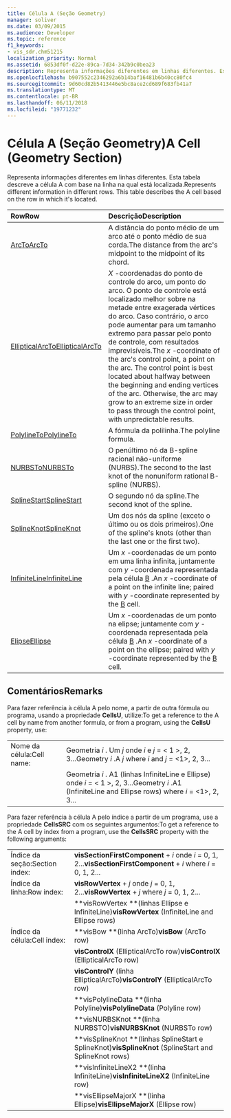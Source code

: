```yaml
---
title: Célula A (Seção Geometry)
manager: soliver
ms.date: 03/09/2015
ms.audience: Developer
ms.topic: reference
f1_keywords:
- vis_sdr.chm51215
localization_priority: Normal
ms.assetid: 6853df0f-d22e-89ca-7d34-342b9c0bea23
description: Representa informações diferentes em linhas diferentes. Esta tabela descreve a célula A com base na linha na qual está localizada.
ms.openlocfilehash: b907552c2346292a6b14baf16481b6b40cc80fc4
ms.sourcegitcommit: 9d60cd82b5413446e5bc8ace2cd689f683fb41a7
ms.translationtype: MT
ms.contentlocale: pt-BR
ms.lasthandoff: 06/11/2018
ms.locfileid: "19771232"
---
```

# <a name="a-cell-geometry-section"></a><span data-ttu-id="c4f91-104">Célula A (Seção Geometry)</span><span class="sxs-lookup"><span data-stu-id="c4f91-104">A Cell (Geometry Section)</span></span>

<span data-ttu-id="c4f91-p102">Representa informações diferentes em linhas diferentes. Esta tabela descreve a célula A com base na linha na qual está localizada.</span><span class="sxs-lookup"><span data-stu-id="c4f91-p102">Represents different information in different rows. This table describes the A cell based on the row in which it's located.</span></span>
  
|<span data-ttu-id="c4f91-107">**Row**</span><span class="sxs-lookup"><span data-stu-id="c4f91-107">**Row**</span></span>|<span data-ttu-id="c4f91-108">**Descrição**</span><span class="sxs-lookup"><span data-stu-id="c4f91-108">**Description**</span></span>|
|:-----|:-----|
|[<span data-ttu-id="c4f91-109">ArcTo</span><span class="sxs-lookup"><span data-stu-id="c4f91-109">ArcTo</span></span>](arcto-row-geometry-section.md) <br/> | <span data-ttu-id="c4f91-110">A distância do ponto médio de um arco até o ponto médio de sua corda.</span><span class="sxs-lookup"><span data-stu-id="c4f91-110">The distance from the arc's midpoint to the midpoint of its chord.</span></span>  <br/> |
|[<span data-ttu-id="c4f91-111">EllipticalArcTo</span><span class="sxs-lookup"><span data-stu-id="c4f91-111">EllipticalArcTo</span></span>](ellipticalarcto-row-geometry-section.md) <br/> | <span data-ttu-id="c4f91-112">*X* -coordenadas do ponto de controle do arco, um ponto do arco. O ponto de controle está localizado melhor sobre na metade entre exagerada vértices do arco. Caso contrário, o arco pode aumentar para um tamanho extremo para passar pelo ponto de controle, com resultados imprevisíveis.</span><span class="sxs-lookup"><span data-stu-id="c4f91-112">The  *x*  -coordinate of the arc's control point, a point on the arc. The control point is best located about halfway between the beginning and ending vertices of the arc. Otherwise, the arc may grow to an extreme size in order to pass through the control point, with unpredictable results.</span></span>  <br/> |
|[<span data-ttu-id="c4f91-113">PolylineTo</span><span class="sxs-lookup"><span data-stu-id="c4f91-113">PolylineTo</span></span>](polylineto-row-geometry-section.md) <br/> | <span data-ttu-id="c4f91-114">A fórmula da polilinha.</span><span class="sxs-lookup"><span data-stu-id="c4f91-114">The polyline formula.</span></span>  <br/> |
|[<span data-ttu-id="c4f91-115">NURBSTo</span><span class="sxs-lookup"><span data-stu-id="c4f91-115">NURBSTo</span></span>](nurbsto-row-geometry-section.md) <br/> | <span data-ttu-id="c4f91-116">O penúltimo nó da B-spline racional não-uniforme (NURBS).</span><span class="sxs-lookup"><span data-stu-id="c4f91-116">The second to the last knot of the nonuniform rational B-spline (NURBS).</span></span>  <br/> |
|[<span data-ttu-id="c4f91-117">SplineStart</span><span class="sxs-lookup"><span data-stu-id="c4f91-117">SplineStart</span></span>](splinestart-row-geometry-section.md) <br/> | <span data-ttu-id="c4f91-118">O segundo nó da spline.</span><span class="sxs-lookup"><span data-stu-id="c4f91-118">The second knot of the spline.</span></span>  <br/> |
|[<span data-ttu-id="c4f91-119">SplineKnot</span><span class="sxs-lookup"><span data-stu-id="c4f91-119">SplineKnot</span></span>](splineknot-row-geometry-section.md) <br/> | <span data-ttu-id="c4f91-120">Um dos nós da spline (exceto o último ou os dois primeiros).</span><span class="sxs-lookup"><span data-stu-id="c4f91-120">One of the spline's knots (other than the last one or the first two).</span></span>  <br/> |
|[<span data-ttu-id="c4f91-121">InfiniteLine</span><span class="sxs-lookup"><span data-stu-id="c4f91-121">InfiniteLine</span></span>](infiniteline-row-geometry-section.md) <br/> | <span data-ttu-id="c4f91-122">Um *x* -coordenadas de um ponto em uma linha infinita, juntamente com *y* -coordenada representada pela célula [B](b-cell-geometry-section.md) .</span><span class="sxs-lookup"><span data-stu-id="c4f91-122">An  *x*  -coordinate of a point on the infinite line; paired with  *y*  -coordinate represented by the [B](b-cell-geometry-section.md) cell.</span></span>  <br/> |
|[<span data-ttu-id="c4f91-123">Elipse</span><span class="sxs-lookup"><span data-stu-id="c4f91-123">Ellipse</span></span>](ellipse-row-geometry-section.md) <br/> | <span data-ttu-id="c4f91-124">Um *x* -coordenadas de um ponto na elipse; juntamente com *y* -coordenada representada pela célula [B](b-cell-geometry-section.md) .</span><span class="sxs-lookup"><span data-stu-id="c4f91-124">An  *x*  -coordinate of a point on the ellipse; paired with  *y*  -coordinate represented by the [B](b-cell-geometry-section.md) cell.</span></span>  <br/> |
   
## <a name="remarks"></a><span data-ttu-id="c4f91-125">Comentários</span><span class="sxs-lookup"><span data-stu-id="c4f91-125">Remarks</span></span>

<span data-ttu-id="c4f91-126">Para fazer referência à célula A pelo nome, a partir de outra fórmula ou programa, usando a propriedade **CellsU**, utilize:</span><span class="sxs-lookup"><span data-stu-id="c4f91-126">To get a reference to the A cell by name from another formula, or from a program, using the **CellsU** property, use:</span></span> 
  
|||
|:-----|:-----|
| <span data-ttu-id="c4f91-127">Nome da célula:</span><span class="sxs-lookup"><span data-stu-id="c4f91-127">Cell name:</span></span>  <br/> | <span data-ttu-id="c4f91-128">Geometria *i* . Um *j* onde *i* e *j* = < 1 >, 2, 3...</span><span class="sxs-lookup"><span data-stu-id="c4f91-128">Geometry  *i*  .A  *j*            where  *i*  and  *j*  = <1>, 2, 3...</span></span>  <br/> |
|| <span data-ttu-id="c4f91-129">Geometria *i* . A1 (linhas InfiniteLine e Ellipse) onde *i* = < 1 >, 2, 3...</span><span class="sxs-lookup"><span data-stu-id="c4f91-129">Geometry  *i*  .A1 (InfiniteLine and Ellipse rows)            where  *i*  = <1>, 2, 3...</span></span>  <br/> |
   
<span data-ttu-id="c4f91-130">Para fazer referência à célula A pelo índice a partir de um programa, use a propriedade **CellsSRC** com os seguintes argumentos:</span><span class="sxs-lookup"><span data-stu-id="c4f91-130">To get a reference to the A cell by index from a program, use the **CellsSRC** property with the following arguments:</span></span> 
  
|||
|:-----|:-----|
| <span data-ttu-id="c4f91-131">Índice da seção:</span><span class="sxs-lookup"><span data-stu-id="c4f91-131">Section index:</span></span>  <br/> |<span data-ttu-id="c4f91-132">**visSectionFirstComponent** +  *i* onde *i* = 0, 1, 2...</span><span class="sxs-lookup"><span data-stu-id="c4f91-132">**visSectionFirstComponent** +  *i*            where  *i*  = 0, 1, 2...</span></span>  <br/> |
| <span data-ttu-id="c4f91-133">Índice da linha:</span><span class="sxs-lookup"><span data-stu-id="c4f91-133">Row index:</span></span>  <br/> |<span data-ttu-id="c4f91-134">**visRowVertex** +  *j* onde *j* = 0, 1, 2...</span><span class="sxs-lookup"><span data-stu-id="c4f91-134">**visRowVertex** +  *j*            where  *j*  = 0, 1, 2...</span></span>  <br/> |
||<span data-ttu-id="c4f91-135">**visRowVertex **(linhas Ellipse e InfiniteLine)</span><span class="sxs-lookup"><span data-stu-id="c4f91-135">**visRowVertex** (InfiniteLine and Ellipse rows)</span></span>  <br/> |
| <span data-ttu-id="c4f91-136">Índice da célula:</span><span class="sxs-lookup"><span data-stu-id="c4f91-136">Cell index:</span></span>  <br/> |<span data-ttu-id="c4f91-137">**visBow **(linha ArcTo)</span><span class="sxs-lookup"><span data-stu-id="c4f91-137">**visBow** (ArcTo row)</span></span>  <br/> |
||<span data-ttu-id="c4f91-138">**visControlX** (EllipticalArcTo row)</span><span class="sxs-lookup"><span data-stu-id="c4f91-138">**visControlX** (EllipticalArcTo row)</span></span>  <br/> |
||<span data-ttu-id="c4f91-139">**visControlY** (linha EllipticalArcTo)</span><span class="sxs-lookup"><span data-stu-id="c4f91-139">**visControlY** (EllipticalArcTo row)</span></span>  <br/> |
||<span data-ttu-id="c4f91-140">**visPolylineData **(linha Polyline)</span><span class="sxs-lookup"><span data-stu-id="c4f91-140">**visPolylineData** (Polyline row)</span></span>  <br/> |
||<span data-ttu-id="c4f91-141">**visNURBSKnot **(linha NURBSTO)</span><span class="sxs-lookup"><span data-stu-id="c4f91-141">**visNURBSKnot** (NURBSTo row)</span></span>  <br/> |
||<span data-ttu-id="c4f91-142">**visSplineKnot **(linhas SplineStart e SplineKnot)</span><span class="sxs-lookup"><span data-stu-id="c4f91-142">**visSplineKnot** (SplineStart and SplineKnot rows)</span></span>  <br/> |
||<span data-ttu-id="c4f91-143">**visInfiniteLineX2 **(linha InfiniteLine)</span><span class="sxs-lookup"><span data-stu-id="c4f91-143">**visInfiniteLineX2** (InfiniteLine row)</span></span>  <br/> |
||<span data-ttu-id="c4f91-144">**visEllipseMajorX **(linha Ellipse)</span><span class="sxs-lookup"><span data-stu-id="c4f91-144">**visEllipseMajorX** (Ellipse row)</span></span>  <br/> |
   


